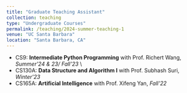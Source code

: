 ```yaml
---
title: "Graduate Teaching Assistant"
collection: teaching
type: "Undergraduate Courses"
permalink: /teaching/2024-summer-teaching-1
venue: "UC Santa Barbara"
location: "Santa Barbara, CA"
---
```


- CS9: **Intermediate Python Programming** with Prof. Richert Wang, *Summer'24 & 23/ Fall'23* \\
- CS130A: **Data Structure and Algorithm I** with Prof. Subhash Suri, *Winter'23*
- CS165A: **Artificial Intelligence** with Prof. Xifeng Yan, *Fall'22*
